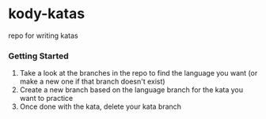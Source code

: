 # kody-katas
repo for writing katas

### Getting Started
1. Take a look at the branches in the repo to find the language you want (or make a new one if that branch doesn't exist)
1. Create a new branch based on the language branch for the kata you want to practice
1. Once done with the kata, delete your kata branch

